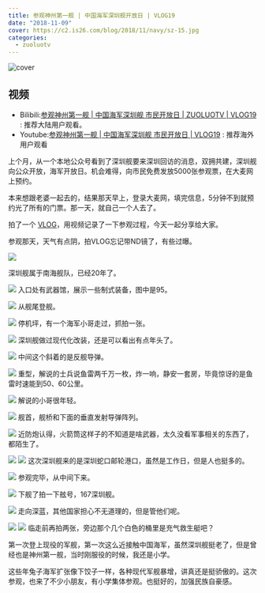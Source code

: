```yaml
---
title: 参观神州第一舰 | 中国海军深圳舰开放日 | VLOG19
date: "2018-11-09"
cover: https://c2.is26.com/blog/2018/11/navy/sz-15.jpg
categories:
  - zuoluotv
---
```


![cover](https://c2.is26.com/blog/2018/11/navy/sz-15.jpg)

## 视频

- Bilibili:[参观神州第一舰 | 中国海军深圳舰 市民开放日 | ZUOLUOTV | VLOG19](https://www.bilibili.com/video/av35608764) : 推荐大陆用户观看。
- Youtube:[参观神州第一舰 | 中国海军深圳舰 市民开放日 | VLOG19](https://www.youtube.com/watch?v=L5wj3QY1fdA&t=17s) : 推荐海外用户观看

上个月，从一个本地公众号看到了深圳舰要来深圳回访的消息，双拥共建，深圳舰向公众开放，海军开放日。机会难得，向市民免费发放5000张参观票，在大麦网上预约。

本来想跟老婆一起去的，结果那天早上，登录大麦网，填完信息，5分钟不到就预约光了所有的门票。那一天，就自己一个人去了。

拍了一个 [VLOG](https://www.bilibili.com/video/av35608764)，用视频记录了一下参观过程，今天一起分享给大家。

参观那天，天气有点阴，拍VLOG忘记带ND镜了，有些过曝。

![](https://c2.is26.com/blog/2018/11/navy/sz-1.jpg)

深圳舰属于南海舰队，已经20年了。

![](https://c2.is26.com/blog/2018/11/navy/sz-3.jpg) 入口处有武器馆，展示一些制式装备，图中是95。

![](https://c2.is26.com/blog/2018/11/navy/sz-4.jpg) 从舰尾登舰。

![](https://c2.is26.com/blog/2018/11/navy/sz-5.jpg) 停机坪，有一个海军小哥走过，抓拍一张。

![](https://c2.is26.com/blog/2018/11/navy/sz-6.jpg) 深圳舰做过现代化改装，还是可以看出有点年头了。

![](https://c2.is26.com/blog/2018/11/navy/sz-7.jpg) 中间这个斜着的是反舰导弹。

![](https://c2.is26.com/blog/2018/11/navy/sz-8.jpg) 重型，解说的士兵说鱼雷两千万一枚，炸一响，静安一套房，毕竟惊讶的是鱼雷时速能到50、60公里。

![](https://c2.is26.com/blog/2018/11/navy/sz-9.jpg) 解说的小哥很年轻。

![](https://c2.is26.com/blog/2018/11/navy/sz-11.jpg) 舰首，舰桥和下面的垂直发射导弹阵列。

![](https://c2.is26.com/blog/2018/11/navy/sz-13.jpg) 近防炮认得，火箭筒这样子的不知道是啥武器，太久没看军事相关的东西了，都陌生了。

![](https://c2.is26.com/blog/2018/11/navy/sz-12.jpg)
![](https://c2.is26.com/blog/2018/11/navy/sz-10.jpg) 这次深圳舰来的是深圳蛇口邮轮港口，虽然是工作日，但是人也挺多的。

![](https://c2.is26.com/blog/2018/11/navy/sz-18.jpg) 参观完毕，从中间下来。

![](https://c2.is26.com/blog/2018/11/navy/sz-15.jpg) 下舰了拍一下舷号，167深圳舰。

![](https://c2.is26.com/blog/2018/11/navy/sz-14.jpg) 走向深蓝，其他国家担心不无道理的，但是管他们呢。

![](https://c2.is26.com/blog/2018/11/navy/sz-17.jpg)
![](https://c2.is26.com/blog/2018/11/navy/sz-16.jpg) 临走前再拍两张，旁边那个几个白色的桶里是充气救生艇吧？

第一次登上现役的军舰，第一次这么近接触中国海军，虽然深圳舰挺老了，但是曾经也是神州第一舰，当时刚服役的时候，我还是小学。

这些年兔子海军扩张像下饺子一样，各种现代军舰暴增，讲真还是挺骄傲的。这次参观，也来了不少小朋友，有小学集体参观。也挺好的，加强民族自豪感。

